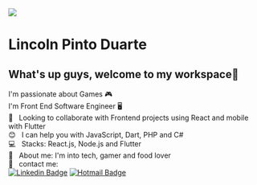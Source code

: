 <img width="auto" src="https://store.ubi.com/on/demandware.static/-/Sites-masterCatalog/default/dw8438ab5a/images/pdpbanner/56c494ad88a7e300458b4d44.jpg">

# Lincoln Pinto Duarte

## What's up guys, welcome to my workspace👋
I'm passionate about Games 🎮 <br/>
I'm Front End Software Engineer 🖥️
 <br/> :purple_heart: &nbsp; Looking to collaborate with Frontend projects using React and mobile with Flutter
 <br/> :blush: &nbsp; I can help you with JavaScript, Dart, PHP and C#
 <br/> :computer: &nbsp; Stacks: React.js, Node.js and Flutter
 <br/> 💬  &nbsp; About me: I'm into tech, gamer and food lover
 <br/> :email: &nbsp; contact me:
 <br/>
 [![Linkedin Badge](https://img.shields.io/badge/-Linkedin-blue?style=flat-square&logo=Linkedin&logoColor=white&link=https://www.linkedin.com/in/lincoln-duarte-39438815a/)](https://www.linkedin.com/in/lincoln-duarte-39438815a/)
 [![Hotmail Badge](https://img.shields.io/badge/-Hotmail-0078D4?style=flat-square&logo=microsoft-outlook&logoColor=white&link=mailto:lincolnskyrim_99@hotmail.com)](mailto:lincolnskyrim_99@hotmail.com)
